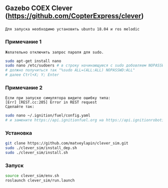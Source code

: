 ## Gazebo COEX Clever (https://github.com/CopterExpress/clever)
###
```
Для запуска необходимо установить ubuntu 18.04 и ros melodic 
```

### Примечание 1
```
Желательно отключить запрос пароля для sudo.
```
```bash
sudo apt-get install nano
sudo nano /etc/sudoers # в строку начинающуюся с sudo добовляем NOPASSWD:
# должно получиться так "%sudo ALL=(ALL:ALL) NOPASSWD:ALL"
# далее Ctrl+X; Y; Enter
```

### Примечание 2
```
Если при запуске симулятора видите ошибку типа:
[Err] [REST.cc:205] Error in REST request
Сделайте так:
```
```bash
sudo nano ~/.ignition/fuel/config.yaml
# и замените https://api.ignitionfuel.org на https://api.ignitionrobotics.org
```

### Установка 
```bash
git clone https://github.com/matveylapin/clever_sim.git
sudo ./clever_sim/install_dep.sh
sudo ./clever_sim/install.sh
```

### Запуск 
```bash
source clever_sim/env.sh
roslaunch clever_sim/run.launch 
```



